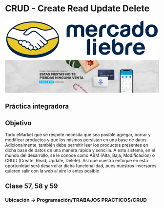 # CRUD - Create Read Update Delete

![logo](public/images/logo-mercado-liebre.svg)
![banner](public/images/img-home-banner.jpg)

## Práctica integradora
## Objetivo
Todo eMarket que se respete necesita que sea posible agregar, borrar y modificar
productos y que los mismos persistan en una base de datos. Adicionalmente, también
debe permitir leer los productos presentes en dicha base de datos de una manera rápida
y sencilla.
A este sistema, en el mundo del desarrollo, se le conoce como ABM (Alta, Baja,
Modificación) o CRUD (Create, Read, Update, Delete).
Así que nuestro enfoque en esta oportunidad será desarrollar dicha funcionalidad, pues
nuestros inversores quieren salir con la web al aire lo antes posible.

## Clase 57, 58 y 59

### Ubicación -> Programación/TRABAJOS PRACTICOS/CRUD